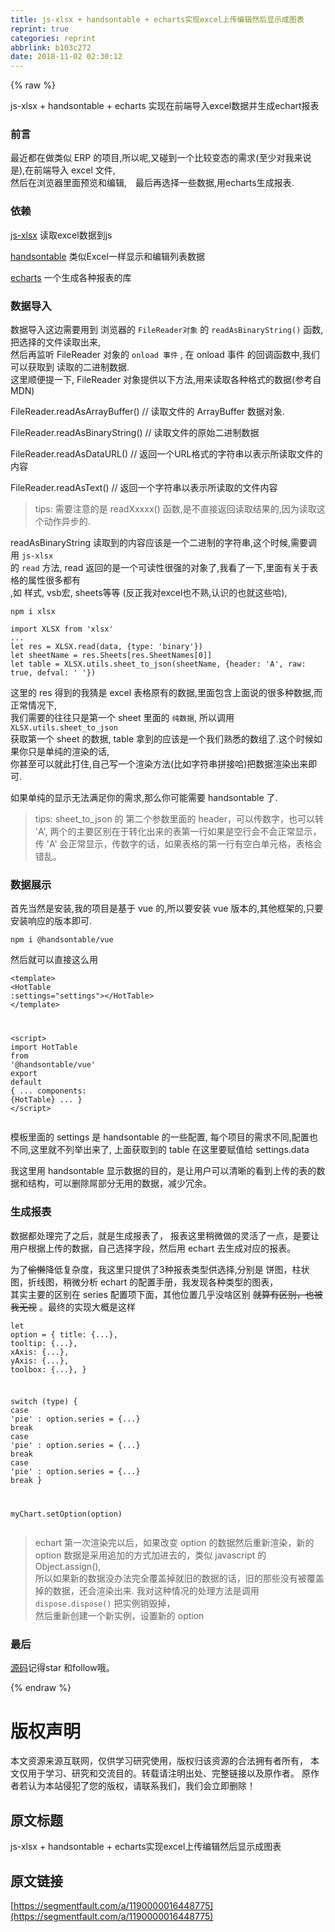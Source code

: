 ```yaml
---
title: js-xlsx + handsontable + echarts实现excel上传编辑然后显示成图表
reprint: true
categories: reprint
abbrlink: b103c272
date: 2018-11-02 02:30:12
---
```


{% raw %}
<p>js-xlsx + handsontable + echarts &#x5B9E;&#x73B0;&#x5728;&#x524D;&#x7AEF;&#x5BFC;&#x5165;excel&#x6570;&#x636E;&#x5E76;&#x751F;&#x6210;echart&#x62A5;&#x8868;</p><h3 id="articleHeader0">&#x524D;&#x8A00;</h3><p>&#x6700;&#x8FD1;&#x90FD;&#x5728;&#x505A;&#x7C7B;&#x4F3C; ERP &#x7684;&#x9879;&#x76EE;,&#x6240;&#x4EE5;&#x5462;,&#x53C8;&#x78B0;&#x5230;&#x4E00;&#x4E2A;&#x6BD4;&#x8F83;&#x53D8;&#x6001;&#x7684;&#x9700;&#x6C42;(&#x81F3;&#x5C11;&#x5BF9;&#x6211;&#x6765;&#x8BF4;&#x662F;),&#x5728;&#x524D;&#x7AEF;&#x5BFC;&#x5165; excel &#x6587;&#x4EF6;,<br>&#x7136;&#x540E;&#x5728;&#x6D4F;&#x89C8;&#x5668;&#x91CC;&#x9762;&#x9884;&#x89C8;&#x548C;&#x7F16;&#x8F91;,&#x3000;&#x6700;&#x540E;&#x518D;&#x9009;&#x62E9;&#x4E00;&#x4E9B;&#x6570;&#x636E;,&#x7528;echarts&#x751F;&#x6210;&#x62A5;&#x8868;.</p><h3 id="articleHeader1">&#x4F9D;&#x8D56;</h3><p><a href="https://github.com/SheetJS/js-xlsx" rel="nofollow noreferrer" target="_blank">js-xlsx</a> &#x8BFB;&#x53D6;excel&#x6570;&#x636E;&#x5230;js</p><p><a href="https://github.com/handsontable/handsontable" rel="nofollow noreferrer" target="_blank">handsontable</a> &#x7C7B;&#x4F3C;Excel&#x4E00;&#x6837;&#x663E;&#x793A;&#x548C;&#x7F16;&#x8F91;&#x5217;&#x8868;&#x6570;&#x636E;</p><p><a href="https://github.com/apache/incubator-echarts" rel="nofollow noreferrer" target="_blank">echarts</a> &#x4E00;&#x4E2A;&#x751F;&#x6210;&#x5404;&#x79CD;&#x62A5;&#x8868;&#x7684;&#x5E93;</p><h3 id="articleHeader2">&#x6570;&#x636E;&#x5BFC;&#x5165;</h3><p>&#x6570;&#x636E;&#x5BFC;&#x5165;&#x8FD9;&#x8FB9;&#x9700;&#x8981;&#x7528;&#x5230; &#x6D4F;&#x89C8;&#x5668;&#x7684; <code>FileReader&#x5BF9;&#x8C61;</code> &#x7684; <code>readAsBinaryString()</code> &#x51FD;&#x6570;, &#x628A;&#x9009;&#x62E9;&#x7684;&#x6587;&#x4EF6;&#x8BFB;&#x53D6;&#x51FA;&#x6765;,<br>&#x7136;&#x540E;&#x518D;&#x76D1;&#x542C; FileReader &#x5BF9;&#x8C61;&#x7684; <code>onload &#x4E8B;&#x4EF6;</code> , &#x5728; onload &#x4E8B;&#x4EF6; &#x7684;&#x56DE;&#x8C03;&#x51FD;&#x6570;&#x4E2D;,&#x6211;&#x4EEC;&#x53EF;&#x4EE5;&#x83B7;&#x53D6;&#x5230; &#x8BFB;&#x53D6;&#x7684;&#x4E8C;&#x8FDB;&#x5236;&#x6570;&#x636E;.<br>&#x8FD9;&#x91CC;&#x987A;&#x4FBF;&#x63D0;&#x4E00;&#x4E0B;, FileReader &#x5BF9;&#x8C61;&#x63D0;&#x4F9B;&#x4EE5;&#x4E0B;&#x65B9;&#x6CD5;,&#x7528;&#x6765;&#x8BFB;&#x53D6;&#x5404;&#x79CD;&#x683C;&#x5F0F;&#x7684;&#x6570;&#x636E;(&#x53C2;&#x8003;&#x81EA;MDN)</p><p>FileReader.readAsArrayBuffer() // &#x8BFB;&#x53D6;&#x6587;&#x4EF6;&#x7684; ArrayBuffer &#x6570;&#x636E;&#x5BF9;&#x8C61;.</p><p>FileReader.readAsBinaryString() // &#x8BFB;&#x53D6;&#x6587;&#x4EF6;&#x7684;&#x539F;&#x59CB;&#x4E8C;&#x8FDB;&#x5236;&#x6570;&#x636E;</p><p>FileReader.readAsDataURL() // &#x8FD4;&#x56DE;&#x4E00;&#x4E2A;URL&#x683C;&#x5F0F;&#x7684;&#x5B57;&#x7B26;&#x4E32;&#x4EE5;&#x8868;&#x793A;&#x6240;&#x8BFB;&#x53D6;&#x6587;&#x4EF6;&#x7684;&#x5185;&#x5BB9;</p><p>FileReader.readAsText() // &#x8FD4;&#x56DE;&#x4E00;&#x4E2A;&#x5B57;&#x7B26;&#x4E32;&#x4EE5;&#x8868;&#x793A;&#x6240;&#x8BFB;&#x53D6;&#x7684;&#x6587;&#x4EF6;&#x5185;&#x5BB9;</p><blockquote>tips: &#x9700;&#x8981;&#x6CE8;&#x610F;&#x7684;&#x662F; readXxxxx() &#x51FD;&#x6570;,&#x662F;&#x4E0D;&#x76F4;&#x63A5;&#x8FD4;&#x56DE;&#x8BFB;&#x53D6;&#x7ED3;&#x679C;&#x7684;,&#x56E0;&#x4E3A;&#x8BFB;&#x53D6;&#x8FD9;&#x4E2A;&#x52A8;&#x4F5C;&#x5F02;&#x6B65;&#x7684;.</blockquote><p>readAsBinaryString &#x8BFB;&#x53D6;&#x5230;&#x7684;&#x5185;&#x5BB9;&#x5E94;&#x8BE5;&#x662F;&#x4E00;&#x4E2A;&#x4E8C;&#x8FDB;&#x5236;&#x7684;&#x5B57;&#x7B26;&#x4E32;,&#x8FD9;&#x4E2A;&#x65F6;&#x5019;,&#x9700;&#x8981;&#x8C03;&#x7528; <code>js-xlsx</code><br>&#x7684; <code>read</code> &#x65B9;&#x6CD5;, read &#x8FD4;&#x56DE;&#x7684;&#x662F;&#x4E00;&#x4E2A;&#x53EF;&#x8BFB;&#x6027;&#x5F88;&#x5F3A;&#x7684;&#x5BF9;&#x8C61;&#x4E86;,&#x6211;&#x770B;&#x4E86;&#x4E00;&#x4E0B;,&#x91CC;&#x9762;&#x6709;&#x5173;&#x4E8E;&#x8868;&#x683C;&#x7684;&#x5C5E;&#x6027;&#x5F88;&#x591A;&#x90FD;&#x6709;<br>,&#x5982; &#x6837;&#x5F0F;, vsb&#x5B8F;, sheets&#x7B49;&#x7B49; (&#x53CD;&#x6B63;&#x6211;&#x5BF9;excel&#x4E5F;&#x4E0D;&#x719F;,&#x8BA4;&#x8BC6;&#x7684;&#x4E5F;&#x5C31;&#x8FD9;&#x4E9B;&#x54C8;),</p><div class="widget-codetool" style="display:none"><div class="widget-codetool--inner"><span class="selectCode code-tool" data-toggle="tooltip" data-placement="top" title="" data-original-title="&#x5168;&#x9009;"></span> <span type="button" class="copyCode code-tool" data-toggle="tooltip" data-placement="top" data-clipboard-text="npm i xlsx" title="" data-original-title="&#x590D;&#x5236;"></span> <span type="button" class="saveToNote code-tool" data-toggle="tooltip" data-placement="top" title="" data-original-title="&#x653E;&#x8FDB;&#x7B14;&#x8BB0;"></span></div></div><pre class="hljs stylus"><code style="word-break:break-word;white-space:initial">npm <span class="hljs-selector-tag">i</span> xlsx</code></pre><div class="widget-codetool" style="display:none"><div class="widget-codetool--inner"><span class="selectCode code-tool" data-toggle="tooltip" data-placement="top" title="" data-original-title="&#x5168;&#x9009;"></span> <span type="button" class="copyCode code-tool" data-toggle="tooltip" data-placement="top" data-clipboard-text="import XLSX from &apos;xlsx&apos;
...
let res = XLSX.read(data, {type: &apos;binary&apos;})
let sheetName = res.Sheets[res.SheetNames[0]]
let table = XLSX.utils.sheet_to_json(sheetName, {header: &apos;A&apos;, raw: true, defval: &apos; &apos;})" title="" data-original-title="&#x590D;&#x5236;"></span> <span type="button" class="saveToNote code-tool" data-toggle="tooltip" data-placement="top" title="" data-original-title="&#x653E;&#x8FDB;&#x7B14;&#x8BB0;"></span></div></div><pre class="hljs stylus"><code>import XLSX from <span class="hljs-string">&apos;xlsx&apos;</span>
...
let res = XLSX.read(data, {type: <span class="hljs-string">&apos;binary&apos;</span>})
let sheetName = res<span class="hljs-selector-class">.Sheets</span>[res<span class="hljs-selector-class">.SheetNames</span>[<span class="hljs-number">0</span>]]
let <span class="hljs-selector-tag">table</span> = XLSX<span class="hljs-selector-class">.utils</span><span class="hljs-selector-class">.sheet_to_json</span>(sheetName, {<span class="hljs-selector-tag">header</span>: <span class="hljs-string">&apos;A&apos;</span>, raw: true, defval: <span class="hljs-string">&apos; &apos;</span>})</code></pre><p>&#x8FD9;&#x91CC;&#x7684; res &#x5F97;&#x5230;&#x7684;&#x6211;&#x731C;&#x662F; excel &#x8868;&#x683C;&#x539F;&#x6709;&#x7684;&#x6570;&#x636E;,&#x91CC;&#x9762;&#x5305;&#x542B;&#x4E0A;&#x9762;&#x8BF4;&#x7684;&#x5F88;&#x591A;&#x79CD;&#x6570;&#x636E;,&#x800C;&#x6B63;&#x5E38;&#x60C5;&#x51B5;&#x4E0B;,<br>&#x6211;&#x4EEC;&#x9700;&#x8981;&#x7684;&#x5F80;&#x5F80;&#x53EA;&#x662F;&#x7B2C;&#x4E00;&#x4E2A; sheet &#x91CC;&#x9762;&#x7684; <code>&#x7EAF;&#x6570;&#x636E;</code>, &#x6240;&#x4EE5;&#x8C03;&#x7528; <code>XLSX.utils.sheet_to_json</code><br>&#x83B7;&#x53D6;&#x7B2C;&#x4E00;&#x4E2A; sheet &#x7684;&#x6570;&#x636E;, table &#x62FF;&#x5230;&#x7684;&#x5E94;&#x8BE5;&#x662F;&#x4E00;&#x4E2A;&#x6211;&#x4EEC;&#x719F;&#x6089;&#x7684;&#x6570;&#x7EC4;&#x4E86;.&#x8FD9;&#x4E2A;&#x65F6;&#x5019;&#x5982;&#x679C;&#x4F60;&#x53EA;&#x662F;&#x5355;&#x7EAF;&#x7684;&#x6E32;&#x67D3;&#x7684;&#x8BDD;,<br>&#x4F60;&#x751A;&#x81F3;&#x53EF;&#x4EE5;&#x5C31;&#x6B64;&#x6253;&#x4F4F;,&#x81EA;&#x5DF1;&#x5199;&#x4E00;&#x4E2A;&#x6E32;&#x67D3;&#x65B9;&#x6CD5;(&#x6BD4;&#x5982;&#x5B57;&#x7B26;&#x4E32;&#x62FC;&#x63A5;&#x54C8;)&#x628A;&#x6570;&#x636E;&#x6E32;&#x67D3;&#x51FA;&#x6765;&#x5373;&#x53EF;.</p><p>&#x5982;&#x679C;&#x5355;&#x7EAF;&#x7684;&#x663E;&#x793A;&#x65E0;&#x6CD5;&#x6EE1;&#x8DB3;&#x4F60;&#x7684;&#x9700;&#x6C42;,&#x90A3;&#x4E48;&#x4F60;&#x53EF;&#x80FD;&#x9700;&#x8981; handsontable &#x4E86;.</p><blockquote>tips: sheet_to_json &#x7684; &#x7B2C;&#x4E8C;&#x4E2A;&#x53C2;&#x6570;&#x91CC;&#x9762;&#x7684; header&#xFF0C;&#x53EF;&#x4EE5;&#x4F20;&#x6570;&#x5B57;&#xFF0C;&#x4E5F;&#x53EF;&#x4EE5;&#x8F6C; &apos;A&apos;, &#x4E24;&#x4E2A;&#x7684;&#x4E3B;&#x8981;&#x533A;&#x522B;&#x5728;&#x4E8E;&#x8F6C;&#x5316;&#x51FA;&#x6765;&#x7684;&#x8868;&#x7B2C;&#x4E00;&#x884C;&#x5982;&#x679C;&#x662F;&#x7A7A;&#x884C;&#x4F1A;&#x4E0D;&#x4F1A;&#x6B63;&#x5E38;&#x663E;&#x793A;&#xFF0C;<br>&#x4F20; &apos;A&apos; &#x4F1A;&#x6B63;&#x5E38;&#x663E;&#x793A;&#xFF0C;&#x4F20;&#x6570;&#x5B57;&#x7684;&#x8BDD;&#xFF0C;&#x5982;&#x679C;&#x8868;&#x683C;&#x7684;&#x7B2C;&#x4E00;&#x884C;&#x6709;&#x7A7A;&#x767D;&#x5355;&#x5143;&#x683C;&#xFF0C;&#x8868;&#x683C;&#x4F1A;&#x9519;&#x4E71;&#x3002;</blockquote><h3 id="articleHeader3">&#x6570;&#x636E;&#x5C55;&#x793A;</h3><p>&#x9996;&#x5148;&#x5F53;&#x7136;&#x662F;&#x5B89;&#x88C5;,&#x6211;&#x7684;&#x9879;&#x76EE;&#x662F;&#x57FA;&#x4E8E; vue &#x7684;,&#x6240;&#x4EE5;&#x8981;&#x5B89;&#x88C5; vue &#x7248;&#x672C;&#x7684;,&#x5176;&#x4ED6;&#x6846;&#x67B6;&#x7684;,&#x53EA;&#x8981;&#x5B89;&#x88C5;&#x54CD;&#x5E94;&#x7684;&#x7248;&#x672C;&#x5373;&#x53EF;.</p><div class="widget-codetool" style="display:none"><div class="widget-codetool--inner"><span class="selectCode code-tool" data-toggle="tooltip" data-placement="top" title="" data-original-title="&#x5168;&#x9009;"></span> <span type="button" class="copyCode code-tool" data-toggle="tooltip" data-placement="top" data-clipboard-text="npm i @handsontable/vue" title="" data-original-title="&#x590D;&#x5236;"></span> <span type="button" class="saveToNote code-tool" data-toggle="tooltip" data-placement="top" title="" data-original-title="&#x653E;&#x8FDB;&#x7B14;&#x8BB0;"></span></div></div><pre class="hljs coffeescript"><code style="word-break:break-word;white-space:initial"><span class="hljs-built_in">npm</span> i @handsontable/vue</code></pre><p>&#x7136;&#x540E;&#x5C31;&#x53EF;&#x4EE5;&#x76F4;&#x63A5;&#x8FD9;&#x4E48;&#x7528;</p><div class="widget-codetool" style="display:none"><div class="widget-codetool--inner"><span class="selectCode code-tool" data-toggle="tooltip" data-placement="top" title="" data-original-title="&#x5168;&#x9009;"></span> <span type="button" class="copyCode code-tool" data-toggle="tooltip" data-placement="top" data-clipboard-text="&lt;template&gt;
 &lt;HotTable :settings=&quot;settings&quot;&gt;&lt;/HotTable&gt;
&lt;/template&gt;

&lt;script&gt;
import HotTable from &apos;@handsontable/vue&apos;
export default {
  ...
  components: {HotTable}
  ...
}
&lt;/script&gt;" title="" data-original-title="&#x590D;&#x5236;"></span> <span type="button" class="saveToNote code-tool" data-toggle="tooltip" data-placement="top" title="" data-original-title="&#x653E;&#x8FDB;&#x7B14;&#x8BB0;"></span></div></div><pre class="hljs dust"><code><span class="xml"><span class="hljs-tag">&lt;<span class="hljs-name">template</span>&gt;</span>
 <span class="hljs-tag">&lt;<span class="hljs-name">HotTable</span> <span class="hljs-attr">:settings</span>=<span class="hljs-string">&quot;settings&quot;</span>&gt;</span><span class="hljs-tag">&lt;/<span class="hljs-name">HotTable</span>&gt;</span>
<span class="hljs-tag">&lt;/<span class="hljs-name">template</span>&gt;</span>

<span class="hljs-tag">&lt;<span class="hljs-name">script</span>&gt;</span><span class="javascript">
<span class="hljs-keyword">import</span> HotTable <span class="hljs-keyword">from</span> <span class="hljs-string">&apos;@handsontable/vue&apos;</span>
<span class="hljs-keyword">export</span> <span class="hljs-keyword">default</span> </span></span><span class="hljs-template-variable">{
  ...
  components: {HotTable}</span><span class="xml"><span class="undefined">
  ...
}
</span><span class="hljs-tag">&lt;/<span class="hljs-name">script</span>&gt;</span></span></code></pre><p>&#x6A21;&#x677F;&#x91CC;&#x9762;&#x7684; settings &#x662F; handsontable &#x7684;&#x4E00;&#x4E9B;&#x914D;&#x7F6E;, &#x6BCF;&#x4E2A;&#x9879;&#x76EE;&#x7684;&#x9700;&#x6C42;&#x4E0D;&#x540C;,&#x914D;&#x7F6E;&#x4E5F;&#x4E0D;&#x540C;,&#x8FD9;&#x91CC;&#x5C31;&#x4E0D;&#x5217;&#x4E3E;&#x51FA;&#x6765;&#x4E86;, &#x4E0A;&#x9762;&#x83B7;&#x53D6;&#x5230;&#x7684; table &#x5728;&#x8FD9;&#x91CC;&#x8981;&#x8D4B;&#x503C;&#x7ED9; settings.data</p><p>&#x6211;&#x8FD9;&#x91CC;&#x7528; handsontable &#x663E;&#x793A;&#x6570;&#x636E;&#x7684;&#x76EE;&#x7684;&#xFF0C;&#x662F;&#x8BA9;&#x7528;&#x6237;&#x53EF;&#x4EE5;&#x6E05;&#x6670;&#x7684;&#x770B;&#x5230;&#x4E0A;&#x4F20;&#x7684;&#x8868;&#x7684;&#x6570;&#x636E;&#x548C;&#x7ED3;&#x6784;&#xFF0C;&#x53EF;&#x4EE5;&#x5220;&#x9664;&#x5C4C;&#x90E8;&#x5206;&#x65E0;&#x7528;&#x7684;&#x6570;&#x636E;&#xFF0C;&#x51CF;&#x5C11;&#x5197;&#x4F59;&#x3002;</p><h3 id="articleHeader4">&#x751F;&#x6210;&#x62A5;&#x8868;</h3><p>&#x6570;&#x636E;&#x90FD;&#x5904;&#x7406;&#x5B8C;&#x4E86;&#x4E4B;&#x540E;&#xFF0C;&#x5C31;&#x662F;&#x751F;&#x6210;&#x62A5;&#x8868;&#x4E86;&#xFF0C; &#x62A5;&#x8868;&#x8FD9;&#x91CC;&#x7A0D;&#x5FAE;&#x505A;&#x7684;&#x7075;&#x6D3B;&#x4E86;&#x4E00;&#x70B9;&#xFF0C;&#x662F;&#x8981;&#x8BA9;&#x7528;&#x6237;&#x6839;&#x636E;&#x4E0A;&#x4F20;&#x7684;&#x6570;&#x636E;&#xFF0C;&#x81EA;&#x5DF1;&#x9009;&#x62E9;&#x5B57;&#x6BB5;&#xFF0C;&#x7136;&#x540E;&#x7528; echart &#x53BB;&#x751F;&#x6210;&#x5BF9;&#x5E94;&#x7684;&#x62A5;&#x8868;&#x3002;</p><p>&#x4E3A;&#x4E86;<del>&#x5077;&#x61D2;</del>&#x964D;&#x4F4E;&#x590D;&#x6742;&#x5EA6;&#xFF0C;&#x6211;&#x8FD9;&#x91CC;&#x53EA;&#x63D0;&#x4F9B;&#x4E86;3&#x79CD;&#x62A5;&#x8868;&#x7C7B;&#x578B;&#x4F9B;&#x9009;&#x62E9;,&#x5206;&#x522B;&#x662F; &#x997C;&#x56FE;&#xFF0C;&#x67F1;&#x72B6;&#x56FE;&#xFF0C;&#x6298;&#x7EBF;&#x56FE;&#xFF0C;&#x7A0D;&#x5FAE;&#x5206;&#x6790; echart &#x7684;&#x914D;&#x7F6E;&#x624B;&#x518C;&#xFF0C;&#x6211;&#x53D1;&#x73B0;&#x5404;&#x79CD;&#x7C7B;&#x578B;&#x7684;&#x56FE;&#x8868;&#xFF0C;<br>&#x5176;&#x5B9E;&#x4E3B;&#x8981;&#x7684;&#x533A;&#x522B;&#x5728; series &#x914D;&#x7F6E;&#x9879;&#x4E0B;&#x9762;&#xFF0C;&#x5176;&#x4ED6;&#x4F4D;&#x7F6E;&#x51E0;&#x4E4E;&#x6CA1;&#x5565;&#x533A;&#x522B; <del>&#x5C31;&#x7B97;&#x6709;&#x533A;&#x522B;&#xFF0C;&#x4E5F;&#x88AB;&#x6211;&#x65E0;&#x89C6;</del> &#x3002;&#x6700;&#x7EC8;&#x7684;&#x5B9E;&#x73B0;&#x5927;&#x6982;&#x662F;&#x8FD9;&#x6837;</p><div class="widget-codetool" style="display:none"><div class="widget-codetool--inner"><span class="selectCode code-tool" data-toggle="tooltip" data-placement="top" title="" data-original-title="&#x5168;&#x9009;"></span> <span type="button" class="copyCode code-tool" data-toggle="tooltip" data-placement="top" data-clipboard-text="let option = {
  title: {...},
  tooltip: {...},
  xAxis: {...},
  yAxis: {...},
  toolbox: {...},
}

switch (type) {
  case &apos;pie&apos; : 
    option.series = {...}
    break
  case &apos;pie&apos; : 
    option.series = {...}
    break
  case &apos;pie&apos; : 
    option.series = {...}
    break
}

myChart.setOption(option)" title="" data-original-title="&#x590D;&#x5236;"></span> <span type="button" class="saveToNote code-tool" data-toggle="tooltip" data-placement="top" title="" data-original-title="&#x653E;&#x8FDB;&#x7B14;&#x8BB0;"></span></div></div><pre class="javascript hljs"><code class="javascript"><span class="hljs-keyword">let</span> option = {
  <span class="hljs-attr">title</span>: {...},
  <span class="hljs-attr">tooltip</span>: {...},
  <span class="hljs-attr">xAxis</span>: {...},
  <span class="hljs-attr">yAxis</span>: {...},
  <span class="hljs-attr">toolbox</span>: {...},
}

<span class="hljs-keyword">switch</span> (type) {
  <span class="hljs-keyword">case</span> <span class="hljs-string">&apos;pie&apos;</span> : 
    option.series = {...}
    <span class="hljs-keyword">break</span>
  <span class="hljs-keyword">case</span> <span class="hljs-string">&apos;pie&apos;</span> : 
    option.series = {...}
    <span class="hljs-keyword">break</span>
  <span class="hljs-keyword">case</span> <span class="hljs-string">&apos;pie&apos;</span> : 
    option.series = {...}
    <span class="hljs-keyword">break</span>
}

myChart.setOption(option)</code></pre><blockquote>echart &#x7B2C;&#x4E00;&#x6B21;&#x6E32;&#x67D3;&#x5B8C;&#x4EE5;&#x540E;&#xFF0C;&#x5982;&#x679C;&#x6539;&#x53D8; option &#x7684;&#x6570;&#x636E;&#x7136;&#x540E;&#x91CD;&#x65B0;&#x6E32;&#x67D3;&#xFF0C;&#x65B0;&#x7684; option &#x6570;&#x636E;&#x662F;&#x91C7;&#x7528;&#x8FFD;&#x52A0;&#x7684;&#x65B9;&#x5F0F;&#x52A0;&#x8FDB;&#x53BB;&#x7684;&#xFF0C;&#x7C7B;&#x4F3C; javascript &#x7684; Object.assign(),<br>&#x6240;&#x4EE5;&#x5982;&#x679C;&#x65B0;&#x7684;&#x6570;&#x636E;&#x6CA1;&#x529E;&#x6CD5;&#x5B8C;&#x5168;&#x8986;&#x76D6;&#x6389;&#x5C31;&#x65E7;&#x7684;&#x6570;&#x636E;&#x7684;&#x8BDD;&#xFF0C;&#x65E7;&#x7684;&#x90A3;&#x4E9B;&#x6CA1;&#x6709;&#x88AB;&#x8986;&#x76D6;&#x6389;&#x7684;&#x6570;&#x636E;&#xFF0C;&#x8FD8;&#x4F1A;&#x6E32;&#x67D3;&#x51FA;&#x6765;. &#x6211;&#x5BF9;&#x8FD9;&#x79CD;&#x60C5;&#x51B5;&#x7684;&#x5904;&#x7406;&#x65B9;&#x6CD5;&#x662F;&#x8C03;&#x7528; <code>dispose.dispose()</code> &#x628A;&#x5B9E;&#x4F8B;&#x9500;&#x6BC1;&#x6389;&#xFF0C;<br>&#x7136;&#x540E;&#x91CD;&#x65B0;&#x521B;&#x5EFA;&#x4E00;&#x4E2A;&#x65B0;&#x5B9E;&#x4F8B;&#xFF0C;&#x8BBE;&#x7F6E;&#x65B0;&#x7684; option</blockquote><h3 id="articleHeader5">&#x6700;&#x540E;</h3><p><a href="https://github.com/noahlam/data-process" rel="nofollow noreferrer" target="_blank">&#x6E90;&#x7801;</a>&#x8BB0;&#x5F97;star &#x548C;follow&#x54E6;&#x3002;</p>
{% endraw %}

# 版权声明
本文资源来源互联网，仅供学习研究使用，版权归该资源的合法拥有者所有，
本文仅用于学习、研究和交流目的。转载请注明出处、完整链接以及原作者。
原作者若认为本站侵犯了您的版权，请联系我们，我们会立即删除！

## 原文标题
js-xlsx + handsontable + echarts实现excel上传编辑然后显示成图表

## 原文链接
[https://segmentfault.com/a/1190000016448775](https://segmentfault.com/a/1190000016448775)

